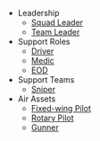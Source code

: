 - Leadership
  * [Squad Leader](guides/roles/squad-leader.md)
  * [Team Leader](guides/roles/team-leader.md)
- Support Roles
  * [Driver](guides/roles/driver.md)
  * [Medic](guides/roles/medic.md)
  * [EOD](guides/roles/eod.md)
- Support Teams
  * [Sniper](guides/roles/sniper.md)
- Air Assets
  * [Fixed-wing Pilot](guides/roles/fixed-wing.md)
  * [Rotary Pilot](guides/roles/rotary.md)
  * [Gunner](guides/roles/gunner.md)
